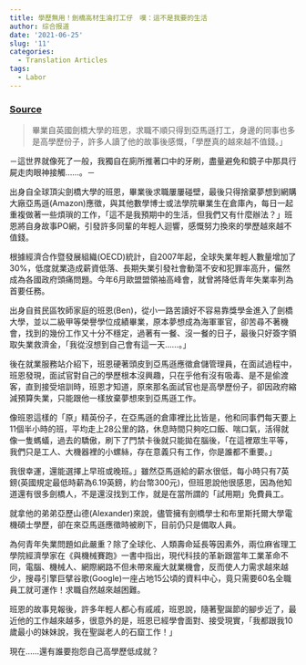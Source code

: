 ```yaml
---
title: 學歷無用！劍橋高材生淪打工仔　嘆：這不是我要的生活
author: 综合报道
date: '2021-06-25'
slug: '11'
categories:
  - Translation Articles
tags:
  - Labor
---
```


### [Source](https://www.ettoday.net/amp/amp_news.php7?news_id=308287&from=google.com)

> 畢業自英國劍橋大學的班恩，求職不順只得到亞馬遜打工，身邊的同事也多是高學歷份子，許多人讀了他的故事後感慨，「學歷真的越來越不值錢。」

－這世界就像死了一般，我獨自在廁所推著口中的牙刷，盡量避免和鏡子中那具行屍走肉眼神接觸……。－

出身自全球頂尖劍橋大學的班恩，畢業後求職屢屢碰壁，最後只得捨棄夢想到網購大廠亞馬遜(Amazon)應徵，與其他數學博士或法學院畢業生在倉庫內，每日一起重複做著一些煩瑣的工作，「這不是我預期中的生活，但我們又有什麼辦法？」班恩將自身故事PO網，引發許多同輩的年輕人迴響，感慨努力換來的學歷越來越不值錢。

根據經濟合作暨發展組織(OECD)統計，自2007年起，全球失業年輕人數量增加了30%，低度就業造成薪資低落、長期失業引發社會動蕩不安和犯罪率高升，儼然成為各國政府頭痛問題。今年6月歐盟盟領袖高峰會，就曾將降低青年失業率列為首要任務。

出身自貧民區牧師家庭的班恩(Ben)，從小一路苦讀好不容易靠獎學金進入了劍橋大學，並以二級甲等榮譽學位成績畢業，原本夢想成為海軍軍官，卻苦尋不著機會，找到的幾份工作又十分不穩定，過著有一餐、沒一餐的日子，最後只好簽字領取失業救濟金，「我從沒想到自己會有這一天……。」

後在就業服務站介紹下，班恩硬著頭皮到亞馬遜應徵倉儲管理員，在面試過程中，班恩發現，面試官對自己的學歷根本沒興趣，只在乎他有沒有吸毒、是不是偷渡客，直到接受培訓時，班恩才知道，原來那名面試官也是高學歷份子，卻因政府縮減預算失業，只能跟他一樣放棄夢想來到亞馬遜工作。

像班恩這樣的「原」精英份子，在亞馬遜的倉庫裡比比皆是，他和同事們每天要上11個半小時的班，平均走上28公里的路，休息時間只夠吃口飯、喘口氣，活得就像一隻螞蟻，過去的驕傲，刷下了門禁卡後就只能拋在腦後，「在這裡眾生平等，我們只是工人、大機器裡的小螺絲，存在意義只有工作，你是誰都不重要。」

我很幸運，還能選擇上早班或晚班。」雖然亞馬遜給的薪水很低，每小時只有7英鎊(英國規定最低時薪為6.19英鎊，約台幣300元)，但班恩說他很感恩，因為他知道還有很多劍橋人，不是還沒找到工作，就是在當所謂的「試用期」免費員工。

就拿他的弟弟亞歷山德(Alexander)來說，儘管擁有劍橋學士和布里斯托爾大學電機碩士學歷，卻在來亞馬遜應徵時被刷下，目前仍只是備取人員。

為何青年失業問題如此嚴重？除了全球化、人類壽命延長等因素外，兩位麻省理工學院經濟學家在《與機械賽跑》一書中指出，現代科技的革新跟當年工業革命不同，電腦、機械人、網際網路不但未帶來龐大就業機會，反而使人力需求越來越少，搜尋引擎巨擘谷歌(Google)一座占地15公頃的資料中心，竟只需要60名全職員工就可運作！求職自然越來越困難。

班恩的故事見報後，許多年輕人都心有戚戚，班恩說，隨著聖誕節的腳步近了，最近他的工作越來越多，很意外的是，班恩已經學會面對、接受現實，「我都跟我10歲最小的妹妹說，我在聖誕老人的石窟工作！」

現在……還有誰要抱怨自己高學歷低成就？